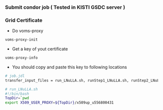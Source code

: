 ### Submit condor job ( Tested in KISTI GSDC server )  

### Grid Certificate  
 - Do voms-proxy  
```bash
voms-proxy-init

```  

 - Get a key of yout certificate  
```bash
voms-proxy-info
```  

 - You should copy and paste this key to following locations  
```bash
# job.jdl  
transfer_input_files = run_LNuLLA.sh, runStep1_LNuLLA.sh, runStep2_LNuLLA.sh, runStep3_LNuLLA.sh, runStep4_LNuLLA.sh,/hcp/data/data02/jwkim2/WORK/tmp_WVG/CMSSW_Workflow/gridpack/WmZA_Exlusive_NLO_slc6_amd64_gcc630_CMSSW_9_3_16_tarball.tar.xz,/tmp/x509up_u556800431  
```

```bash
# run_LNuLLA.sh
#!/bin/bash
TopDir=`pwd
export X509_USER_PROXY=${TopDir}/x509up_u556800431

```


